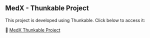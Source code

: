 ## MedX - Thunkable Project
This project is developed using Thunkable. Click below to access it:

🔗 [MedX Thunkable Project](https://x.thunkable.com/projectPage/65bbaa9198e4ecf8c5aacd8b)
